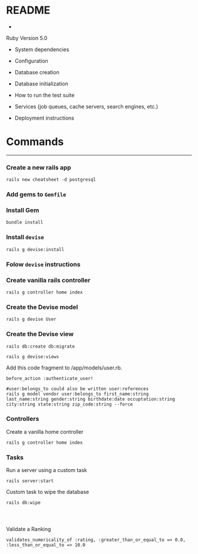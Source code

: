 # README

* 

Ruby Version 5.0

* System dependencies

* Configuration

* Database creation

* Database initialization

* How to run the test suite

* Services (job queues, cache servers, search engines, etc.)

* Deployment instructions

# Commands



---

### Create a new rails app

```language-powerbash
rails new cheatsheet -d postgresql
```

### Add gems to ```Gemfile```

### Install Gem

```language-powerbash
bundle install
```

### Install ```devise```

```language-powerbash
rails g devise:install
```

### Folow ```devise``` instructions


### Create vanilla rails controller

```language-powerbash
rails g controller home index
```

### Create the Devise model

```language-powerbash
rails g devise User
```

### Create the Devise view

```language-powerbash
rails db:create db:migrate
```


```language-powerbash
rails g devise:views
```


Add this code fragment to /app/models/user.rb.
```language-powerbash
before_action :authenticate_user!  
```

```language-powerbash
#user:belongs_to could also be written user:references
rails g model vendor user:belongs_to first_name:string last_name:string gender:string birthdate:date occuptation:string city:string state:string zip_code:string --force
```

### Controllers

Create a vanilla home controller
```language-powerbash
rails g controller home index
```


### Tasks

Run a server using a custom task
```language-powerbash
rails server:start
```

Custom task to wipe the database
```language-powerbash
rails db:wipe
```

```language-powerbash

```

```language-powerbash

```

```language-powerbash

```

Validate a Ranking
```language-powerbash
validates_numericality_of :rating, :greater_than_or_equal_to => 0.0, :less_than_or_equal_to => 10.0
```

